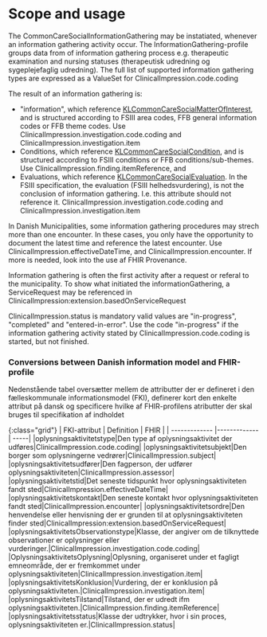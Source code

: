 # Scope and usage
The CommonCareSocialInformationGathering may be instatiated, whenever an information gathering activity occur. The InformationGathering-profile groups data from of information gathering process e.g. therapeutic examination and nursing statuses (therapeutisk udredning og sygeplejefaglig udredning). The full list of supported information gathering types are expressed as a ValueSet for ClinicalImpression.code.coding

The result of an information gathering is:
* "information", which reference [KLCommonCareSocialMatterOfInterest](StructureDefinition-KLCommonCareSocialMatterOfInterest.html), and is structured according to FSIII area codes, FFB general information codes or FFB theme codes. Use ClinicalImpression.investigation.code.coding and ClinicalImpression.investigation.item
* Conditions, which reference [KLCommonCareSocialCondition](StructureDefinition-KLCommonCareSocialCondition.html), and is structured according to FSIII conditions or FFB conditions/sub-themes. Use ClinicalImpression.finding.itemReference, and 
* Evaluations, which reference [KLCommonCareSocialEvaluation](StructureDefinition-KLCommonCareSocialEvaluation.html). In the FSIII specification, the evaluation (FSIII helhedsvurdering), is not the conclusion of information gathering. I.e. this attribute should not reference it. ClinicalImpression.investigation.code.coding and ClinicalImpression.investigation.item

In Danish Municipalities, some information gathering procedures may strech more than one encounter. In these cases, you only have the opportunity to document the latest time and reference the latest encounter. Use ClinicalImpression.effectiveDateTime, and ClinicalImpression.encounter. If more is needed, look into the use af FHIR Provenance.

Information gathering is often the first activity after a request or referal to the municipality. To show what initiated the informationGathering, a ServiceRequest may be referenced in ClinicalImpression:extension.basedOnServiceRequest

ClinicalImpression.status is mandatory valid values are "in-progress", "completed" and "entered-in-error". Use the code "in-progress" if the information gathering activity stated by ClinicalImpression.code.coding is started, but not finished.

### Conversions between Danish information model and FHIR-profile

Nedenstående tabel oversætter mellem de attributter der er defineret i den fælleskommunale informationsmodel (FKI), definerer kort den enkelte attribut på dansk og specificere hvilke af FHIR-profilens atributter der skal bruges til specifikation af indholdet

{:class="grid"}
|   FKI-attribut      | Definition        | FHIR  |
| ------------- |-------------| -----|
|oplysningsaktivitetstype|Den type af oplysningsaktivitet der udføres|ClinicalImpression.code.coding|
|oplysningsaktivitetsubjekt|Den borger som oplysningerne vedrører|ClinicalImpression.subject|
|oplysningsaktivitetsudfører|Den fagperson, der udfører oplysningsaktiviteten|ClinicalImpression.assessor|
|oplysningsaktivitetstid|Det seneste tidspunkt hvor oplysningsaktiviteten fandt sted|ClinicalImpression.effectiveDateTime|
|oplysningsaktivitetskontakt|Den seneste kontakt hvor oplysningsaktiviteten fandt sted|ClinicalImpression.encounter|
|oplysningsaktivitetsordre|Den henvendelse eller henvisning der er grunden til at oplysningsaktiviteten finder sted|ClinicalImpression:extension.basedOnServiceRequest|
|oplysningsaktivitetsObservationstype|Klasse, der angiver om de tilknyttede observationer er oplysninger eller vurderinger.|ClinicalImpression.investigation.code.coding|
|OplysningsaktivitetsOplysning|Oplysning, organiseret under et fagligt emneområde, der er fremkommet under oplysningsaktiviteten|ClinicalImpression.investigation.item|
|oplysningsaktivitetsKonklusion|Vurdering, der er konklusion på oplysningsaktiviteten.|ClinicalImpression.investigation.item|
|oplysningsaktivitetsTilstand|Tilstand, der er udredt ifm oplysningsaktiviteten.|ClinicalImpression.finding.itemReference|
|oplysningsaktivitetsstatus|Klasse der udtrykker, hvor i sin proces, oplysningsaktiviteten er.|ClinicalImpression.status|





















